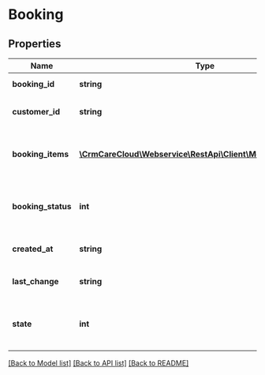 # Booking

## Properties
Name | Type | Description | Notes
------------ | ------------- | ------------- | -------------
**booking_id** | **string** | The unique id of the booking | [optional] 
**customer_id** | **string** | The unique id of the customer that created the booking | 
**booking_items** | [**\CrmCareCloud\Webservice\RestApi\Client\Model\BookingItem[]**](BookingItem.md) | List of the booking items. Included only if query parameter &#x60;add_booking_items&#x60; is &#x60;true&#x60; | 
**booking_status** | **int** | Current status of the booking *Possible values: 0 - created and not used / 1 - used / 2 - canceled* | 
**created_at** | **string** | Date and time of the booking *(YYYY-MM-DD HH:MM:SS)* | 
**last_change** | **string** | Date and time of the last change *(YYYY-MM-DD HH:MM:SS)* | [optional] 
**state** | **int** | State of the booking record *Possible values are: 0 - deleted / 1 - active / 2 - non active* | [optional] 

[[Back to Model list]](../../README.md#documentation-for-models) [[Back to API list]](../../README.md#documentation-for-api-endpoints) [[Back to README]](../../README.md)


